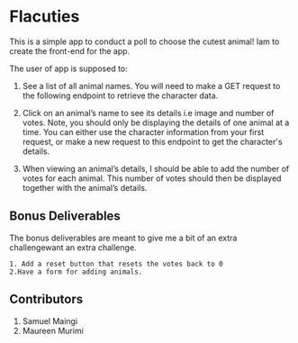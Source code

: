 # Flacuties

This is a simple app to conduct a poll to choose the cutest animal!
Iam to create the front-end for the app.

The user of app is supposed to:

1. See a list of all animal names. You will need to make a GET request to the following endpoint to retrieve
 the character data.


2.  Click on an animal’s name to see its details i.e image and number of votes. Note, you should only be displaying the
 details of one animal at a time. You can either use the character information from your first request, or make a new request to this endpoint to get the character's details.


3.  When viewing an animal’s details, I should be able to add the number of votes for each animal.
 This number of votes should then be displayed together with the animal’s details.

##  Bonus Deliverables
The bonus deliverables are meant to give me a bit of an extra  challengewant an extra challenge.

	1. Add a reset button that resets the votes back to 0
	2.Have a form for adding animals.

## Contributors

1. Samuel Maingi
2. Maureen Murimi

